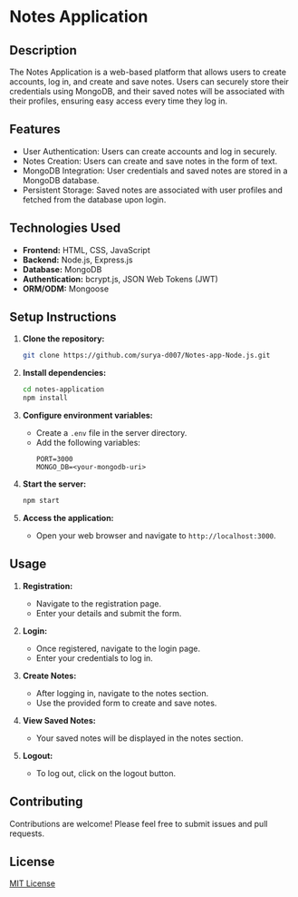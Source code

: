 # Notes Application

## Description
The Notes Application is a web-based platform that allows users to create accounts, log in, and create and save notes. Users can securely store their credentials using MongoDB, and their saved notes will be associated with their profiles, ensuring easy access every time they log in.

## Features
- User Authentication: Users can create accounts and log in securely.
- Notes Creation: Users can create and save notes in the form of text.
- MongoDB Integration: User credentials and saved notes are stored in a MongoDB database.
- Persistent Storage: Saved notes are associated with user profiles and fetched from the database upon login.

## Technologies Used
- **Frontend:** HTML, CSS, JavaScript
- **Backend:** Node.js, Express.js
- **Database:** MongoDB
- **Authentication:** bcrypt.js, JSON Web Tokens (JWT)
- **ORM/ODM:** Mongoose

## Setup Instructions
1. **Clone the repository:**
    ```bash
    git clone https://github.com/surya-d007/Notes-app-Node.js.git
    ```

2. **Install dependencies:**
    ```bash
    cd notes-application
    npm install
    ```

3. **Configure environment variables:**
    - Create a `.env` file in the server directory.
    - Add the following variables:
        ```plaintext
        PORT=3000
        MONGO_DB=<your-mongodb-uri>
        ```

4. **Start the server:**
    ```bash
    npm start
    ```

5. **Access the application:**
    - Open your web browser and navigate to `http://localhost:3000`.

## Usage
1. **Registration:**
    - Navigate to the registration page.
    - Enter your details and submit the form.
  
2. **Login:**
    - Once registered, navigate to the login page.
    - Enter your credentials to log in.
  
3. **Create Notes:**
    - After logging in, navigate to the notes section.
    - Use the provided form to create and save notes.
  
4. **View Saved Notes:**
    - Your saved notes will be displayed in the notes section.
  
5. **Logout:**
    - To log out, click on the logout button.

## Contributing
Contributions are welcome! Please feel free to submit issues and pull requests.

## License
[MIT License](LICENSE)
